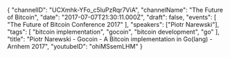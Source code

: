 {
    "channelID": "UCXmhk-YFo_c5luPzRqr7ViA",
    "channelName": "The Future of Bitcoin",
    "date": "2017-07-07T21:30:11.000Z",
    "draft": false,
    "events": [
        "The Future of Bitcoin Conference 2017"
    ],
    "speakers": ["Piotr Narewski"],
    "tags": [
        "bitcoin implementation",
        "gocoin",
        "bitcoin development",
        "go"
    ],
    "title": "Piotr Narewski - Gocoin - A Bitcoin implementation in Go(lang) - Arnhem 2017",
    "youtubeID": "ohiMSsemLHM"
}
